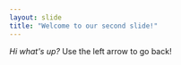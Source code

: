 ```yaml
---
layout: slide
title: "Welcome to our second slide!"
---
```

*Hi what's up?*
Use the left arrow to go back!
